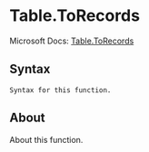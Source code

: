---
---

# Table.ToRecords

Microsoft Docs: [Table.ToRecords](https://docs.microsoft.com/en-us/powerquery-m/table-torecords)

## Syntax

```powerquery-m
Syntax for this function.
```

## About

About this function.

